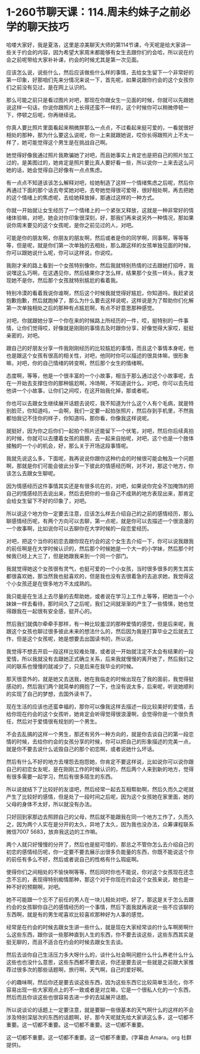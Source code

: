 # 1-260节聊天课：114.周未约妹子之前必学的聊天技巧

哈喽大家好，我是夏洛，这里是凉美聊天大师的第114节课，今天呢是给大家讲一些关于约会的内容，因为希望大家周末都能够有女生去跟你们约会哈，所以说在约会之前呢带给大家补补课，约会的时候尤其是第一次见面。

应该怎么说，说些什么，然后应该做些什么样的事情，去给女生留下一个非常好的第一印象，好那咱们先来分情况来说一下，首先呢，如果说跟你约会的这个女孩你们之前没有见过，是在网上认识的。

那么可能之前只是看过图片对吧，那现在你跟女生一见面的时候，你就可以先跟她说这样一句话，你说你跟照片上长得还蛮不一样的，这个时候你可以稍微停顿一下，停顿之后呢，你再继续说。

你真人要比照片里面看起来稍微胖那么一点点，不过看起来挺可爱的，一看就很好相处的那种，那为什么要这么说呢，你一上来就跟她说，哎你长得跟照片上不太一样了，她可能觉得这个男生是在挑战自己啊。

她觉得好像我通过照片我欺骗她了对吧，而且她事实上肯定也是把自己的照片加工过的，是美图过的，她肯定是照片要比真人要好看一些，所以说你一上来去这么问她的话，她会觉得自己好像有一点点焦虑。

有一点点不知道该该怎么解释对吧，给她制造了这样一个情绪焦虑之后呢，然后你再通过下面的那个话去夸奖她对吧，去夸她觉得很可爱呀，很好相处啊，再去把她的这个情绪上的焦虑呢，去给她释放掉，那通过这样的一种方式。

你就一开始就让女生经历了一个情绪上的一个紧张又释放，这就是一种非常好的情绪体验嘛，对吧，她会对你印象很深刻，好，那我们再来说另外一种情况，那如果说你周末要见的这个女孩呢，是你之前见过的人，对吧。

可能是你的朋友啊，你朋友的朋友啊，然后或者是你的同学啊，同事啊，等等等等，但是呢，就是你们第一次单独的去相处，那么跟这样的女孩单独见面的时候，你可以跟她说什么呢，你可以这样说，你说哎。

我刚才来的路上看到一个女孩特别像你，然后我就特别热情的过去跟她打招呼，我说嘿这么巧啊，在这遇见你，然后结果你才怎么样，结果那个女孩一转头，我才发现她不是你，然后那个女孩就特别尴尬的看着我。

特别冷漠的看着我说你谁啊，然后这个时候我就觉得好尴尬，你知道吗，我赶紧说抱歉抱歉，然后就跑掉了，那么为什么要去这样说呢，这样说是为了帮助你们化解第一次单独相处之后的那种有点尴尬啊，有点不好意思那种感觉。

对吧，你就跟她分享一个你在来的时候路上所经历的一件，哎，挺特别的一件事情，让你们觉得哎，好像就是刚刚的事情去及时跟你分享，好像觉得大家哎，挺挺亲密的，对吧。

跟自己的好朋友分享一件我刚刚经历的比较尴尬的事情，而且这个事情本身呢，他也是跟这个女孩有很高的相关性，对吧，他同时你可以描述的很具体嘛，很形象嘛，对吧，你的自己情绪的转变啊，然后那个女生的情绪啊。

态度啊，等等，他是一个很丰富的一个小故事，相当于那么通过这个小故事呢，去在一开始去支撑住你的那种尴尬啊，冷场啊，不知道说什么，对吧，你可以去先给他讲一个小故事，让你们之间哎，在这开始我化掉，那或者呢。

你也可以去跟女生继续展开话题去说哎，我不知道为什么这个人有个毛病，就是特别脸茫，你知道吗，一会啊，我们一定要一起拍张照片，然后存到手机里，不然我都怕我记不住你的样子，你知道吗，那你看，你像我这样说呢。

就挺好，因为你之后你们一起拍个照片还能留下一个伏笔，对吧，然后你后续真拍的时候，你就可以去摟着女孩的肩膀，去一起来自拍呢，对吧，这个也是一个肢体接触的一个小的机会，好，那么关于开场这段事情呢。

我就先说这么多，下面呢，我再说说你跟你这种约会的时候很可能会触及一个问题啊，那就是你们可能会彼此分享一下彼此的情感经历啊，对不对，那这个地方，你该怎么去跟女生聊呢。

因为情感经历这件事情其实还是有很多坑在的，对吧，如果说你完全不加掩饰的把自己的情感经历去说出来，然后去把你的一些自己不成熟的地方表现出来，那肯定会给女生留下不好的印象了，对吧。

所以说这个地方你一定要去注意，应该怎么样去介绍自己的之前的感情经历，那么聊感情经历呢，有两个方向可以去聊，第一点呢，就是你可以去描述一个很浪漫的一个故事啊，比如说你可以去聊你在大学时候的一段恋爱经历。

对吧，把这个当你的初恋去跟你现在约会的这个女生去介绍一下，你可以说我跟我的前任啊是在大学时候认识的，然后那个时候她是一个大一的小学妹，然后那个时候我已经上大三了，但是她跟我来到一个同一个部门。

我就觉得她这个女孩很有灵气，也挺可爱的一个小女孩，当时很多很多的男生其实都很喜欢她，那当然我也挺喜欢的，但是我也没有去很着急的去追求她，我觉得这个小女孩还是在很多地方不太成熟的。

我只能是在生活上去尽量的去帮助她，或者说在学习上工作上等等，把她当一个小妹妹一样去看待，那时间久了之后呢，我们之间就渐渐的产生了一些情愫，她也觉得跟我在一起很有安全感，挺开心的。

然后我们就偶尔牵牵手那样，有一种比较羞涩的那种爱情的感觉，但是后来呢，我跟这个女孩也聊过很多彼此未来的想法什么的，然后因为我是打算毕业之后就去工作，但是这个女孩呢，她是想要去出国读书的，所以说。

我觉得不想去开启一段这样比较难处理，或者说一开始就注定不太会有结果的一段爱情，所以我就没有去跟她正式确立关系，后来我就慢慢的离开她了，然后我们之间的联系也慢慢的就减少了，只是后来在我毕业的时候。

那天很意外的，就是她又去送我，她在我临走的时候出现在了我的面前，我觉得挺感动的，然后我们两个就简单的拥抱了一下，也没有说太多，后来呢，听说她顺利的实现了自己的梦想，去国外读书了。

现在生活的应该也还蛮幸福的，那你可以像我这样去描述一段比较美好的爱情，去给你现在约会的这个女孩听，她肯定会听得觉得很浪漫啊，会觉得你是一个很负责任，然后对于爱情很有规划的一个男生。

不会去乱搞的这样一个男生，那还有另外一种方向的，就是你去谈自己的第一段恋情的时候，去给你约会的女孩分享的时候，你可以把自己的形象描述的完美一点，就是你不要去说什么诋毁自己的那个初恋啊，或者说她什么坏话。

然后有什么不好的地方去埋怨去抱怨她，你肯定不要这样说，比如说你可以说你跟自己的初恋女友呢，是在刚刚工作的时候认识的，然后两个人来到新的地方，觉得有很多需要一起学习，然后有很多陌生的东西。

所以说就结下了比较好的友谊吧，然后经常一起去互相帮助啊，然后久而久之呢就产生了比较好的感情，但是处了一段时间之后呢，因为这个女孩她在家里面，她的父母的身体不太好，所以就没有办法。

只好回到家那边去照顾自己的父母，然后就不能跟我在同一个地方工作了，久而久之，因为两个人实在是分开的太久，异地了太久，因为我也没办法，众筹课程联系微信7007 5683，放弃我这边的工作嘛。

两个人就只好慢慢的分开了，然后也是挺可惜的，那总之不管你怎么去介绍自己的初恋的感情经历呢，你一定要不要去展示出很多负能量的东西，你既不能说这个你的前任有多么不好，然后或者说自己的性格有什么瑕疵啊。

使得你们之间相处的不愉快啊等等，然后同时你也不能说，你对这个女孩现在还念念不忘的，表现得特别痴情那种，那这个对于你现在约会这个女孩来说，她也是一种不好的预期啊，对吧。

她不可能跟一个忘不了前任的男人在一块儿相处对吧，好了，那这是关于怎么去跟约会的女孩聊你自己的感情经历的一个事情，然后下面我就再说说一些不应该聊的东西啊，就是有的男生呢喜欢比较喜欢那种好为人事的感觉。

经常是在约会的时候去跟女生讲一些什么，就是现在大家经常谈的什么车啊房啊什么这些东西，跟你谈一些那种直到人生的东西，你不要去谈这些，这些东西其实是挺无聊的，而且不适合在约会的时候去跟女生去谈。

然后去谈你自己生活压力多大呀什么的，谈什么社会啊问题什么什么养老什么什么这些也也没什么意思，这些东西都不要去说，你还是要去说一些就是之前跟大家推荐过很多次的那些话题啊，旅行啊，天气啊，自己的爱好啊。

小的趣味啊，然后你还是要去谈这些东西，因为这些东西它比较简单生活化，你不容易出现一些大家观点上的不一致或者是对立嘛，它是一个很私人化的一个东西，然后而且你谈这些也很容易去进一步的去延展开话题。

所以说谈论的话题上一定要注意，就是要聊一些很基本的天气啊什么的这样的不会涉及特别深层次的东西的话题啊，好，那今天呢就先给大家讲这么多，这一切都不重要。这一切都不重要。这一切都不重要。这一切都不重要。

这一切都不重要。这一切都不重要。这一切都不重要。(字幕由 Amara。org 社群提供)。